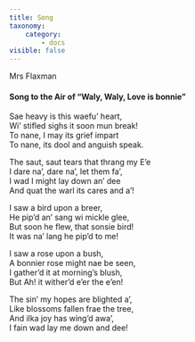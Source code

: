 ```yaml
---
title: Song
taxonomy:
    category:
        - docs
visible: false
---
```


<div class="author">Mrs Flaxman</div>

#### Song to the Air of “Waly, Waly, Love is bonnie”

Sae heavy is this waefu’ heart,  
Wi’ stifled sighs it soon mun break!  
To nane, I may its grief impart  
To nane, its dool and anguish speak.  
  
The saut, saut tears that thrang my E’e  
I dare na’, dare na’, let them fa’,  
I wad I might lay down an’ dee  
And quat the warl its cares and a’!  
  
I saw a bird upon a breer,  
He pip’d an’ sang wi mickle glee,  
But soon he flew, that sonsie bird!  
It was na’ lang he pip’d to me!  
  
I saw a rose upon a bush,  
A bonnier rose might nae be seen,  
I gather’d it at morning’s blush,  
But Ah! it wither’d e’er the e’en!  
  
The sin’ my hopes are blighted a’,  
Like blossoms fallen frae the tree,  
And ilka joy has wing’d awa’,  
I fain wad lay me down and dee!